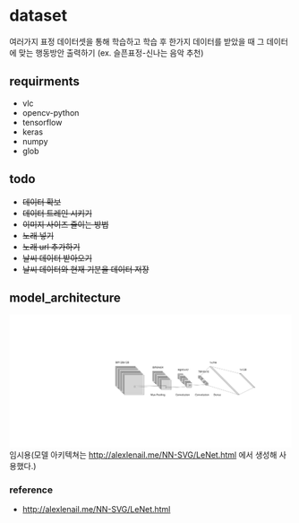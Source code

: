 # dataset
여러가지 표정 데이터셋을 통해 학습하고 학습 후 한가지 데이터를 받았을 때 그 데이터에 맞는 행동방안 출력하기 (ex. 슬픈표정-신나는 음악 추천)

## requirments
+ vlc
+ opencv-python
+ tensorflow
+ keras
+ numpy
+ glob

## todo
+ ~~데이터 확보~~
+ ~~데이터 트레인 시키기~~
+ ~~이미지 사이즈 줄이는 방법~~
+ ~~노래 넣기~~
+ ~~노래 url 추가하기~~
+ ~~날씨 데이터 받아오기~~
+ ~~날씨 데이터와 현재 기분을 데이터 저장~~

## model_architecture

![](./file/model_architecture.svg)
임시용(모델 아키텍쳐는 http://alexlenail.me/NN-SVG/LeNet.html 에서 생성해 사용했다.)

### reference
+ http://alexlenail.me/NN-SVG/LeNet.html
